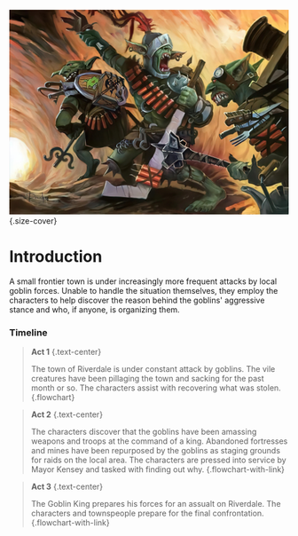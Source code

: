 ![Overview Page Cover](../.references/images/gkr-cover.jpg){.size-cover}

# Introduction
A small frontier town is under increasingly more frequent attacks by local goblin forces. Unable to handle the situation themselves, they employ the characters to help discover the reason behind the goblins' aggressive stance and who, if anyone, is organizing them.

### Timeline
>**Act 1**
{.text-center}
>
>The town of Riverdale is under constant attack by goblins. The vile creatures have been pillaging the town and sacking for the past month or so. The characters assist with recovering what was stolen.
{.flowchart}

>**Act 2**
{.text-center}
>
>The characters discover that the goblins have been amassing weapons and troops at the command of a king. Abandoned fortresses and mines have been repurposed by the goblins as staging grounds for raids on the local area. The characters are pressed into service by Mayor Kensey and tasked with finding out why.
{.flowchart-with-link}

>**Act 3**
{.text-center}
>
>The Goblin King prepares his forces for an assualt on Riverdale. The characters and townspeople prepare for the final confrontation.
{.flowchart-with-link}